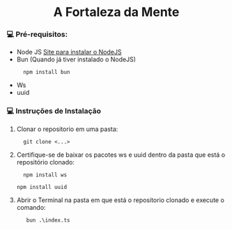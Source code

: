 <h1 align="center"> 
	A Fortaleza da Mente
</h1>

### 💻 Pré-requisitos:
 - Node JS <a href="https://nodejs.org/en/download/package-manager" target="_blank">Site para instalar o NodeJS</a>
 - Bun (Quando já tiver instalado o NodeJS)
   ```
     npm install bun
   ```
 - Ws
 - uuid

### 💻 Instruções de Instalação
1. Clonar o repositorio em uma pasta:
   ```
     git clone <...>
   ```
2. Certifique-se de baixar os pacotes ws e uuid dentro da pasta que está o repositório clonado:
   ```
     npm install ws
   ```
      ```
     npm install uuid
   ```
4. Abrir o Terminal na pasta em que está o repositorio clonado e execute o comando:
   ```
      bun .\index.ts
   ```
